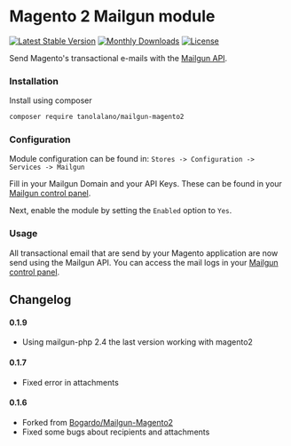 # Magento 2 Mailgun module

[![Latest Stable Version](https://poser.pugx.org/andelux/mailgun-magento2/v/stable?format=flat-square)](https://packagist.org/packages/tanolalano/mailgun-magento2)
[![Monthly Downloads](https://poser.pugx.org/andelux/mailgun-magento2/d/monthly?format=flat-square)](https://packagist.org/packages/tanolalano/mailgun-magento2)
[![License](https://poser.pugx.org/tanolalano/mailgun-magento2/license?format=flat-square)](https://packagist.org/packages/andelux/mailgun-magento2)

Send Magento's transactional e-mails with the [Mailgun API](http://www.mailgun.com/).

### Installation

Install using composer

```bash
composer require tanolalano/mailgun-magento2
```

### Configuration

Module configuration can be found in:  `Stores -> Configuration -> Services -> Mailgun`

Fill in your Mailgun Domain and your API Keys.
These can be found in your [Mailgun control panel](https://mailgun.com/app/dashboard).

Next, enable the module by setting the `Enabled` option to `Yes`.

### Usage

All transactional email that are send by your Magento application are now send using the Mailgun API.
You can access the mail logs in your [Mailgun control panel](https://mailgun.com/app/logs).

## Changelog

#### 0.1.9
- Using mailgun-php 2.4 the last version working with magento2

#### 0.1.7
- Fixed error in attachments

#### 0.1.6
- Forked from [Bogardo/Mailgun-Magento2](https://github.com/Bogardo/Mailgun-Magento2)
- Fixed some bugs about recipients and attachments
 
